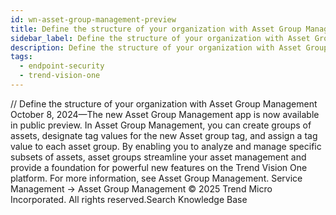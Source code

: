 ```yaml
---
id: wn-asset-group-management-preview
title: Define the structure of your organization with Asset Group Management
sidebar_label: Define the structure of your organization with Asset Group Management
description: Define the structure of your organization with Asset Group Management
tags:
  - endpoint-security
  - trend-vision-one
---
```


/*<![CDATA[*/ $('#title').html($('meta[name=map-description]').attr('content')); /*]]>*/ Define the structure of your organization with Asset Group Management October 8, 2024—The new Asset Group Management app is now available in public preview. In Asset Group Management, you can create groups of assets, designate tag values for the new Asset group tag, and assign a tag value to each asset group. By enabling you to analyze and manage specific subsets of assets, asset groups streamline your asset management and provide a foundation for powerful new features on the Trend Vision One platform. For more information, see Asset Group Management. Service Management → Asset Group Management © 2025 Trend Micro Incorporated. All rights reserved.Search Knowledge Base